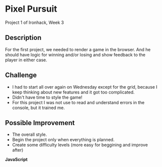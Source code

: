 # Pixel Pursuit

Project 1 of Ironhack, Week 3


## Description

For the first project, we needed to render a game in the browser.
And he should have logic for winning and/or losing and show feedback to the player in either case.


## Challenge

- I had to start all over again on Wednesday except for the grid, because I keep thinking about new features and it got too complicated.
- Didn't have time to style the game!
- For this project I was not use to read and understand errors in the console, but it trained me.


## Possible Improvement

- The overall style.
- Begin the project only when everything is planned.
- Create some difficulty levels (more easy for beggining and improve after)


**JavaScript**
